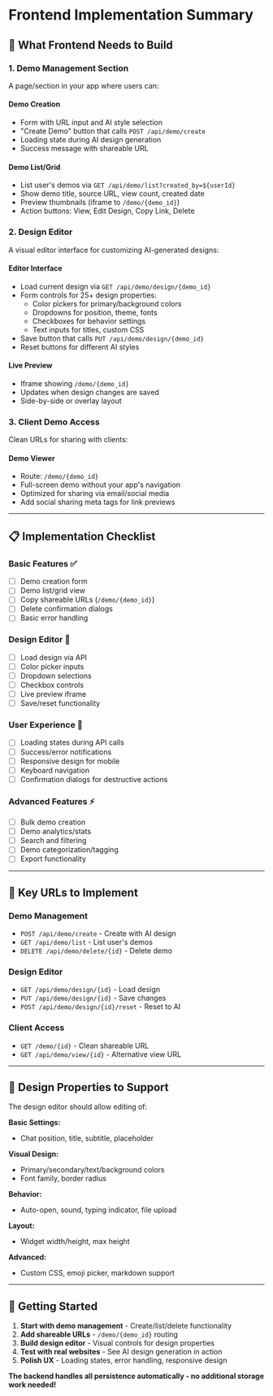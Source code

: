 # Frontend Implementation Summary

## 🎯 **What Frontend Needs to Build**

### **1. Demo Management Section**
A page/section in your app where users can:

#### **Demo Creation**
- Form with URL input and AI style selection
- "Create Demo" button that calls `POST /api/demo/create`
- Loading state during AI design generation
- Success message with shareable URL

#### **Demo List/Grid**
- List user's demos via `GET /api/demo/list?created_by=${userId}`
- Show demo title, source URL, view count, created date
- Preview thumbnails (iframe to `/demo/{demo_id}`)
- Action buttons: View, Edit Design, Copy Link, Delete

### **2. Design Editor**
A visual editor interface for customizing AI-generated designs:

#### **Editor Interface**
- Load current design via `GET /api/demo/design/{demo_id}`
- Form controls for 25+ design properties:
  - Color pickers for primary/background colors
  - Dropdowns for position, theme, fonts
  - Checkboxes for behavior settings
  - Text inputs for titles, custom CSS
- Save button that calls `PUT /api/demo/design/{demo_id}`
- Reset buttons for different AI styles

#### **Live Preview**
- Iframe showing `/demo/{demo_id}` 
- Updates when design changes are saved
- Side-by-side or overlay layout

### **3. Client Demo Access**
Clean URLs for sharing with clients:

#### **Demo Viewer**
- Route: `/demo/{demo_id}` 
- Full-screen demo without your app's navigation
- Optimized for sharing via email/social media
- Add social sharing meta tags for link previews

---

## 📋 **Implementation Checklist**

### **Basic Features** ✅
- [ ] Demo creation form
- [ ] Demo list/grid view  
- [ ] Copy shareable URLs (`/demo/{demo_id}`)
- [ ] Delete confirmation dialogs
- [ ] Basic error handling

### **Design Editor** 🎨
- [ ] Load design via API
- [ ] Color picker inputs
- [ ] Dropdown selections
- [ ] Checkbox controls
- [ ] Live preview iframe
- [ ] Save/reset functionality

### **User Experience** 💫
- [ ] Loading states during API calls
- [ ] Success/error notifications
- [ ] Responsive design for mobile
- [ ] Keyboard navigation
- [ ] Confirmation dialogs for destructive actions

### **Advanced Features** ⚡
- [ ] Bulk demo creation
- [ ] Demo analytics/stats
- [ ] Search and filtering
- [ ] Demo categorization/tagging
- [ ] Export functionality

---

## 🔗 **Key URLs to Implement**

### **Demo Management**
- `POST /api/demo/create` - Create with AI design
- `GET /api/demo/list` - List user's demos
- `DELETE /api/demo/delete/{id}` - Delete demo

### **Design Editor** 
- `GET /api/demo/design/{id}` - Load design
- `PUT /api/demo/design/{id}` - Save changes
- `POST /api/demo/design/{id}/reset` - Reset to AI

### **Client Access**
- `GET /demo/{id}` - Clean shareable URL
- `GET /api/demo/view/{id}` - Alternative view URL

---

## 🎨 **Design Properties to Support**

The design editor should allow editing of:

**Basic Settings:**
- Chat position, title, subtitle, placeholder

**Visual Design:**
- Primary/secondary/text/background colors
- Font family, border radius

**Behavior:**
- Auto-open, sound, typing indicator, file upload

**Layout:**
- Widget width/height, max height

**Advanced:**
- Custom CSS, emoji picker, markdown support

---

## 🚀 **Getting Started**

1. **Start with demo management** - Create/list/delete functionality
2. **Add shareable URLs** - `/demo/{demo_id}` routing
3. **Build design editor** - Visual controls for design properties
4. **Test with real websites** - See AI design generation in action
5. **Polish UX** - Loading states, error handling, responsive design

**The backend handles all persistence automatically - no additional storage work needed!**

